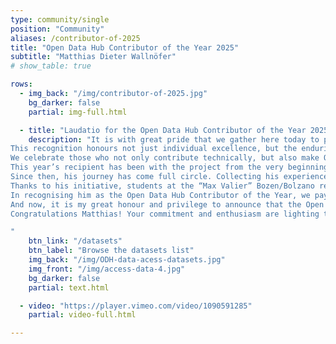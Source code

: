 ```yaml
---
type: community/single
position: "Community"
aliases: /contributor-of-2025
title: "Open Data Hub Contributor of the Year 2025"
subtitle: "Matthias Dieter Wallnöfer"
# show_table: true

rows:
  - img_back: "/img/contributor-of-2025.jpg"
    bg_darker: false
    partial: img-full.html

  - title: "Laudatio for the Open Data Hub Contributor of the Year 2025"
    description: "It is with great pride that we gather here today to present the “Open Data Hub Contributor of the Year” Award 2025. <br>
This recognition honours not just individual excellence, but the enduring spirit of community, dedication and openness that powers the entire Open Data Hub ecosystem.<br>
We celebrate those who not only contribute technically, but also make Open Data Hub tangible — not just as a concept, but as a tool to build with, to learn from, and to share. Those who pass on what they know, bring it into the classroom, and spark curiosity in the next generation — keeping alive the values of Open Data, Open Source and Open Standards.<br>
This year’s recipient has been with the project from the very beginning — literally. As a young student, he joined our team as an intern, when the Open Data Hub first took shape back in 2010 (15 years ago!). It was then, guided by Roberto Cavaliere, that he developed his thesis within the European project “Integreen”, focusing on API design.<br>
Since then, his journey has come full circle. Collecting his experience in high-tech companies and now, as a computer science teacher at the TFO “Max Valier” in Bozen/Bolzano, he continues to pass on his passion and expertise to new generations. Open Data Hub is not only part of his curriculum — it’s part of his mission.<br>
Thanks to his initiative, students at the “Max Valier” Bozen/Bolzano regularly build Open Source applications using real-world Open Data Hub datasets. Today, two of them — David Spitaler and Elias Klotz — are presenting their school project “Open Quiz Hub” right here, at the Open Data Hub Day 2025.<br>
In recognising him as the Open Data Hub Contributor of the Year, we pay tribute to a long-standing contributor who has never stopped believing in the value of openness and education. His story shows how early engagement in Open Source projects can evolve into a lifetime of impact.<br>
And now, it is my great honour and privilege to announce that the Open Data Hub Contributor of the Year 2025 is… <b>Matthias Dieter Wallnöfer</b>.<br>
Congratulations Matthias! Your commitment and enthusiasm are lighting the way for the next generation.

"
    btn_link: "/datasets"
    btn_label: "Browse the datasets list"
    img_back: "/img/ODH-data-acess-datasets.jpg"
    img_front: "/img/access-data-4.jpg"
    bg_darker: false
    partial: text.html

  - video: "https://player.vimeo.com/video/1090591285"
    partial: video-full.html

---
```

